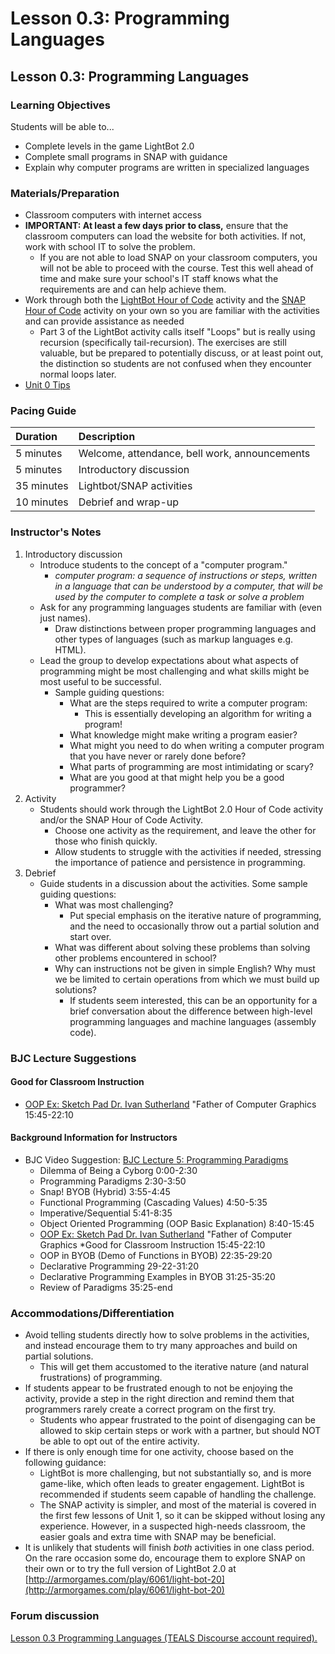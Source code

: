 # Lesson 0.3: Programming Languages

## Lesson 0.3: Programming Languages

### Learning Objectives

Students will be able to...

* Complete levels in the game LightBot 2.0
* Complete small programs in SNAP with guidance
* Explain why computer programs are written in specialized languages

### Materials/Preparation

* Classroom computers with internet access
* **IMPORTANT: At least a few days prior to class,** ensure that the classroom computers can load the website for both activities.  If not, work with school IT to solve the problem.
  * If you are not able to load SNAP on your classroom computers, you will not be able to proceed with the course.  Test this well ahead of time and make sure your school's IT staff knows what the requirements are and can help achieve them.
* Work through both the [LightBot Hour of Code](http://lightbot.com/hour-of-code.html) activity and the [SNAP Hour of Code](http://snap.berkeley.edu/hoc/) activity on your own so you are familiar with the activities and can provide assistance as needed
  * Part 3 of the LightBot activity calls itself "Loops" but is really using recursion \(specifically tail-recursion\). The exercises are still valuable, but be prepared to potentially discuss, or at least point out, the distinction so students are not confused when they encounter normal loops later.
* [Unit 0 Tips](https://github.com/TEALSK12/introduction-to-computer-science/tree/1b0bf53d1227fa78fa4316e79dd49375fd1c622d/unit_0_tips.md)

### Pacing Guide

| Duration | Description |
| :--- | :--- |
| 5 minutes | Welcome, attendance, bell work, announcements |
| 5 minutes | Introductory discussion |
| 35 minutes | Lightbot/SNAP activities |
| 10 minutes | Debrief and wrap-up |

### Instructor's Notes

1. Introductory discussion
   * Introduce students to the concept of a "computer program."
     * _computer program: a sequence of instructions or steps, written in a language that can be understood by a computer, that will be used by the computer to complete a task or solve a problem_
   * Ask for any programming languages students are familiar with \(even just names\).
     * Draw distinctions between proper programming languages and other types of languages \(such as markup languages e.g. HTML\).
   * Lead the group to develop expectations about what aspects of programming might be most challenging and what skills might be most useful to be successful.
     * Sample guiding questions:
       * What are the steps required to write a computer program:
         * This is essentially developing an algorithm for writing a program!
       * What knowledge might make writing a program easier?
       * What might you need to do when writing a computer program that you have never or rarely done before?
       * What parts of programming are most intimidating or scary?
       * What are you good at that might help you be a good programmer?
2. Activity
   * Students should work through the LightBot 2.0 Hour of Code activity and/or the SNAP Hour of Code Activity.
     * Choose one activity as the requirement, and leave the other for those who finish quickly.
     * Allow students to struggle with the activities if needed, stressing the importance of patience and persistence in programming.
3. Debrief
   * Guide students in a discussion about the activities. Some sample guiding questions:
     * What was most challenging?
       * Put special emphasis on the iterative nature of programming, and the need to occasionally throw out a partial solution and start over.
     * What was different about solving these problems than solving other problems encountered in school?
     * Why can instructions not be given in simple English? Why must we be limited to certain operations from which we must build up solutions?
       * If students seem interested, this can be an opportunity for a brief conversation about the difference between high-level programming languages and machine languages \(assembly code\).

### BJC Lecture Suggestions

#### Good for Classroom Instruction

* [OOP Ex: Sketch Pad Dr. Ivan Sutherland](http://www.youtube.com/watch?v=_4ScHcLvQnw&t=15m45s) "Father of Computer Graphics  15:45-22:10

#### Background Information for Instructors

* BJC Video Suggestion: [BJC Lecture 5: Programming Paradigms](https://www.youtube.com/watch?v=_4ScHcLvQnw)
  * Dilemma of Being a Cyborg 0:00-2:30
  * Programming Paradigms 2:30-3:50
  * Snap! BYOB \(Hybrid\) 3:55-4:45
  * Functional Programming \(Cascading Values\) 4:50-5:35
  * Imperative/Sequential 5:41-8:35
  * Object Oriented Programming \(OOP Basic Explanation\) 8:40-15:45
  * [OOP Ex: Sketch Pad Dr. Ivan Sutherland](http://www.youtube.com/watch?v=_4ScHcLvQnw&t=15m45s) "Father of Computer Graphics \*Good for Classroom Instruction 15:45-22:10
  * OOP in BYOB \(Demo of Functions in BYOB\) 22:35-29:20
  * Declarative Programming 29-22-31:20
  * Declarative Programming Examples in BYOB 31:25-35:20
  * Review of Paradigms 35:25-end

### Accommodations/Differentiation

* Avoid telling students directly how to solve problems in the activities, and instead encourage them to try many approaches and build on partial solutions.
  * This will get them accustomed to the iterative nature \(and natural frustrations\) of programming.
* If students appear to be frustrated enough to not be enjoying the activity, provide a step in the right direction and remind them that programmers rarely create a correct program on the first try.
  * Students who appear frustrated to the point of disengaging can be allowed to skip certain steps or work with a partner, but should NOT be able to opt out of the entire activity.
* If there is only enough time for one activity, choose based on the following guidance:
  * LightBot is more challenging, but not substantially so, and is more game-like, which often leads to greater engagement.  LightBot is recommended if students seem capable of handling the challenge.
  * The SNAP activity is simpler, and most of the material is covered in the first few lessons of Unit 1, so it can be skipped without losing any experience.  However, in a suspected high-needs classroom, the easier goals and extra time with SNAP may be beneficial.
* It is unlikely that students will finish _both_ activities in one class period.  On the rare occasion some do, encourage them to explore SNAP on their own or to try the full version of LightBot 2.0 at [http://armorgames.com/play/6061/light-bot-20](http://armorgames.com/play/6061/light-bot-20)

### Forum discussion

 [Lesson 0.3 Programming Languages \(TEALS Discourse account required\).](http://forums.tealsk12.org/c/unit-0-beginnings/lesson-0-3-programming-languages)

